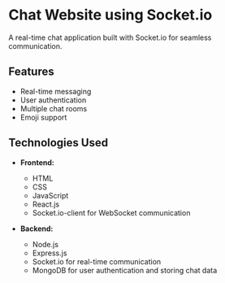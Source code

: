 # Chat Website using Socket.io

A real-time chat application built with Socket.io for seamless communication.

## Features

- Real-time messaging
- User authentication
- Multiple chat rooms
- Emoji support

## Technologies Used

- **Frontend:**
  - HTML
  - CSS
  - JavaScript
  - React.js
  - Socket.io-client for WebSocket communication

- **Backend:**
  - Node.js
  - Express.js
  - Socket.io for real-time communication
  - MongoDB for user authentication and storing chat data
